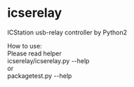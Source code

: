 # icserelay
ICStation usb-relay controller by Python2

How to use:  
    Please read helper  
    icserelay/icserelay.py --help  
    or  
    packagetest.py --help  
